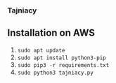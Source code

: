 ### Tajniacy
## Installation on AWS
1. `sudo apt update`
2. `sudo apt install python3-pip`
3. `sudo pip3 -r requirements.txt`
4. `sudo python3 tajniacy.py`
